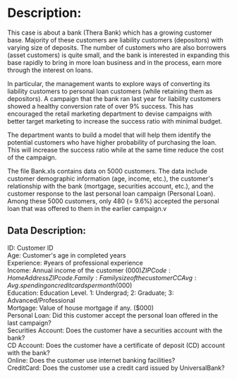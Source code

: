 # Description:  
This case is about a bank (Thera Bank) which has a growing customer base. Majority of these customers are liability customers (depositors) with varying size of deposits. The number of customers who are also borrowers (asset customers) is quite small, and the bank is interested in expanding this base rapidly to bring in more loan business and in the process, earn more through the interest on loans.

In particular, the management wants to explore ways of converting its liability customers to personal loan customers (while retaining them as depositors). A campaign that the bank ran last year for liability customers showed a healthy conversion rate of over 9% success. This has encouraged the retail marketing department to devise campaigns with better target marketing to increase the success ratio with minimal budget.

The department wants to build a model that will help them identify the potential customers who have higher probability of purchasing the loan. This will increase the success ratio while at the same time reduce the cost of the campaign.

The file Bank.xls contains data on 5000 customers. The data include customer demographic information (age, income, etc.), the customer's relationship with the bank (mortgage, securities account, etc.), and the customer response to the last personal loan campaign (Personal Loan). Among these 5000 customers, only 480 (= 9.6%) accepted the personal loan that was offered to them in the earlier campaign.v

## Data Description:  	
	
ID:	Customer ID  
Age:	Customer's age in completed years  
Experience:	#years of professional experience  
Income:	Annual income of the customer ($000)  
ZIPCode:	Home Address ZIP code.  
Family:	Family size of the customer  
CCAvg:	Avg. spending on credit cards per month ($000)  
Education:	Education Level. 1: Undergrad; 2: Graduate; 3: Advanced/Professional  
Mortgage:	Value of house mortgage if any. ($000)  
Personal Loan:	Did this customer accept the personal loan offered in the last campaign?  
Securities Account:	Does the customer have a securities account with the bank?  
CD Account:	Does the customer have a certificate of deposit (CD) account with the bank?  
Online:	Does the customer use internet banking facilities?  
CreditCard:	Does the customer use a credit card issued by UniversalBank?  
